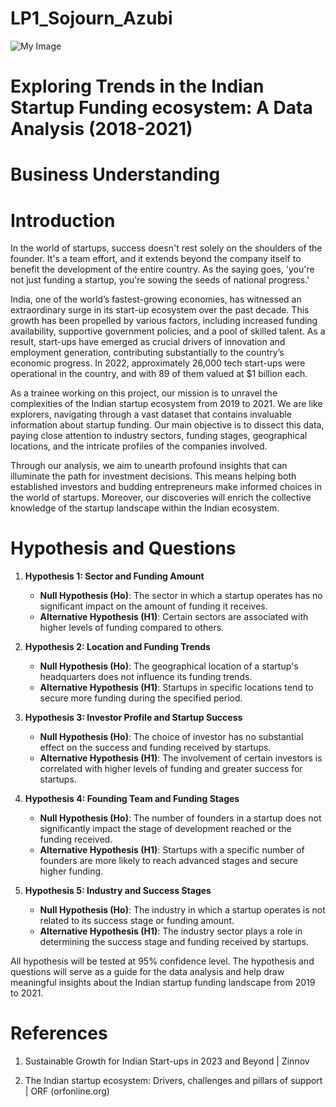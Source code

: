 # LP1_Sojourn_Azubi
![My Image](https://www.mercy.edu/sites/default/files/2020-07/iStock-1150199386.jpg)

# Exploring Trends in the Indian  Startup Funding ecosystem: A Data Analysis (2018-2021)

# Business Understanding 

# Introduction

In the world of startups, success doesn't rest solely on the shoulders of the founder. It's a team effort, and it extends beyond the company itself to benefit the development of the entire country. As the saying goes, 'you're not just funding a startup, you're sowing the seeds of national progress.'

India, one of the world’s fastest-growing economies, has witnessed an extraordinary surge in its start-up ecosystem over the past decade. This growth has been propelled by various factors, including increased funding availability, supportive government policies, and a pool of skilled talent. As a result, start-ups have emerged as crucial drivers of innovation and employment generation, contributing substantially to the country’s economic progress. In 2022, approximately 26,000 tech start-ups were operational in the country, and with 89 of them valued at $1 billion each. 

As a trainee working on this project, our mission is to unravel the complexities of the Indian startup ecosystem from 2019 to 2021. We are like explorers, navigating through a vast dataset that contains invaluable information about startup funding. Our main objective is to dissect this data, paying close attention to industry sectors, funding stages, geographical locations, and the intricate profiles of the companies involved. 

Through our analysis, we aim to unearth profound insights that can illuminate the path for investment decisions. This means helping both established investors and budding entrepreneurs make informed choices in the world of startups. Moreover, our discoveries will enrich the collective knowledge of the startup landscape within the Indian ecosystem.


# Hypothesis and Questions

1. **Hypothesis 1: Sector and Funding Amount** 
   - **Null Hypothesis (Ho)**: The sector in which a startup operates has no significant impact on the amount of funding it receives.
   - **Alternative Hypothesis (H1)**: Certain sectors are associated with higher levels of funding compared to others.

2. **Hypothesis 2: Location and Funding Trends**
   - **Null Hypothesis (Ho)**: The geographical location of a startup's headquarters does not influence its funding trends.
   - **Alternative Hypothesis (H1)**: Startups in specific locations tend to secure more funding during the specified period.

3. **Hypothesis 3: Investor Profile and Startup Success**
   - **Null Hypothesis (Ho)**: The choice of investor has no substantial effect on the success and funding received by startups.
   - **Alternative Hypothesis (H1)**: The involvement of certain investors is correlated with higher levels of funding and greater success for startups.

5. **Hypothesis 4: Founding Team and Funding Stages**
   - **Null Hypothesis (Ho)**: The number of founders in a startup does not significantly impact the stage of development reached or the funding received.
   - **Alternative Hypothesis (H1)**: Startups with a specific number of founders are more likely to reach advanced stages and secure higher funding.

6. **Hypothesis 5: Industry and Success Stages**
   - **Null Hypothesis (Ho)**: The industry in which a startup operates is not related to its success stage or funding amount.
   - **Alternative Hypothesis (H1)**: The industry sector plays a role in determining the success stage and funding received by startups.

All hypothesis will be tested at 95% confidence level. The hypothesis and questions will serve as a guide for the data analysis and help draw meaningful insights about the Indian startup funding landscape from 2019 to 2021.

# References
1.	Sustainable Growth for Indian Start-ups in 2023 and Beyond | Zinnov

2.	The Indian startup ecosystem: Drivers, challenges and pillars of support | ORF (orfonline.org)
